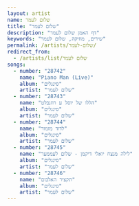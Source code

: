 ```yaml
---
layout: artist
name: שלום לעמר
title: "שלום לעמר"
description: "דף האמן שלום לעמר"
keywords: "שירים, מוזיקה, שלום לעמר"
permalink: /artists/שלום-לעמר/
redirect_from:
  - /artists/list/שלום לעמר
songs:
  - number: "28742"
    name: "Piano Man (Live)"
    album: "סינגלים"
    artist: "שלום לעמר"
  - number: "28743"
    name: "הללו של יוסל ע רוזנבלט"
    album: "סינגלים"
    artist: "שלום לעמר"
  - number: "28744"
    name: "לדוד מזמור"
    album: "סינגלים"
    artist: "שלום לעמר"
  - number: "28745"
    name: "לילה מנצח יואלי דיקמן - שלום לעממער"
    album: "סינגלים"
    artist: "שלום לעמר"
  - number: "28746"
    name: "תקציר האלבום"
    album: "סינגלים"
    artist: "שלום לעמר"
---
```

